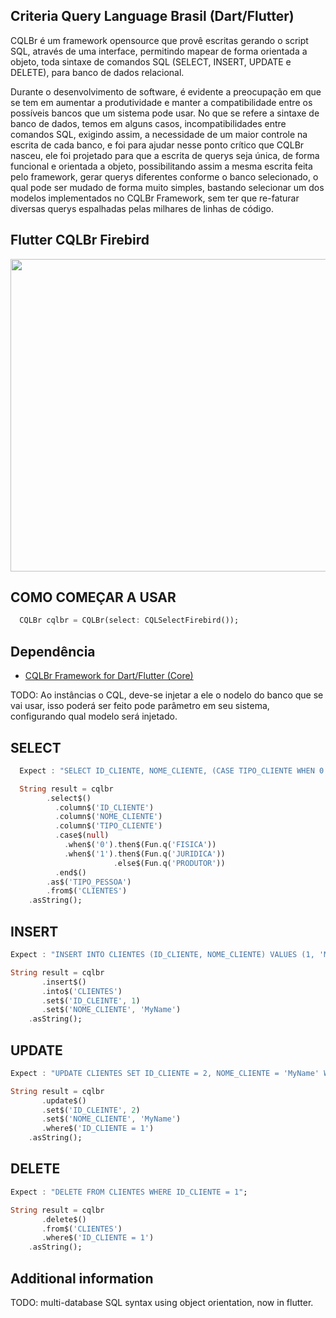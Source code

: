 ## Criteria Query Language Brasil (Dart/Flutter)

CQLBr é um framework opensource que provê escritas gerando o script SQL, através de uma interface, permitindo mapear de forma orientada a objeto, toda sintaxe de comandos SQL (SELECT, INSERT, UPDATE e DELETE), para banco de dados relacional.

Durante o desenvolvimento de software, é evidente a preocupação em que se tem em aumentar a produtividade e manter a compatibilidade entre os possíveis bancos que um sistema pode usar. No que se refere a sintaxe de banco de dados, temos em alguns casos, incompatibilidades entre comandos SQL, exigindo assim, a necessidade de um maior controle na escrita de cada banco, e foi para ajudar nesse ponto crítico que CQLBr nasceu, ele foi projetado para que a escrita de querys seja única, de forma funcional e orientada a objeto, possibilitando assim a mesma escrita feita pelo framework, gerar querys diferentes conforme o banco selecionado, o qual pode ser mudado de forma muito simples, bastando selecionar um dos modelos implementados no CQLBr Framework, sem ter que re-faturar diversas querys espalhadas pelas milhares de linhas de código.

## Flutter CQLBr Firebird

<img src="https://www.isaquepinheiro.com.br/projetos/cqlbr-framework-for-delphilazarus-65199.png" width="1280" height="500">

## COMO COMEÇAR A USAR

```dart
  CQLBr cqlbr = CQLBr(select: CQLSelectFirebird());
```

## Dependência

- [CQLBr Framework for Dart/Flutter (Core)](https://github.com/isaquepinheiro/flutter_cqlbr_core)

TODO: Ao instâncias o CQL, deve-se injetar a ele o nodelo do banco que se vai usar, isso poderá ser feito pode parâmetro em seu sistema, configurando qual modelo será injetado.

## SELECT

```dart
  Expect : "SELECT ID_CLIENTE, NOME_CLIENTE, (CASE TIPO_CLIENTE WHEN 0 THEN 'FISICA' WHEN 1 THEN 'JURIDICA' ELSE 'PRODUTOR' END) AS TIPO_PESSOA FROM CLIENTES");

  String result = cqlbr
        .select$()
          .column$('ID_CLIENTE')
          .column$('NOME_CLIENTE')
          .column$('TIPO_CLIENTE')
          .case$(null)
            .when$('0').then$(Fun.q('FISICA'))
            .when$('1').then$(Fun.q('JURIDICA'))
                       .else$(Fun.q('PRODUTOR'))
          .end$()
        .as$('TIPO_PESSOA')
        .from$('CLIENTES')
    .asString();
```

## INSERT

```dart
Expect : "INSERT INTO CLIENTES (ID_CLIENTE, NOME_CLIENTE) VALUES (1, 'MyName')";

String result = cqlbr
       .insert$()
       .into$('CLIENTES')
       .set$('ID_CLEINTE', 1)
       .set$('NOME_CLIENTE', 'MyName')
    .asString();
```

## UPDATE

```dart
Expect : "UPDATE CLIENTES SET ID_CLIENTE = 2, NOME_CLIENTE = 'MyName' WHERE ID_CLIENTE = 1";

String result = cqlbr
       .update$()
       .set$('ID_CLEINTE', 2)
       .set$('NOME_CLIENTE', 'MyName')
       .where$('ID_CLIENTE = 1')
    .asString();
```

## DELETE

```dart
Expect : "DELETE FROM CLIENTES WHERE ID_CLIENTE = 1";

String result = cqlbr
       .delete$()
       .from$('CLIENTES') 
       .where$('ID_CLIENTE = 1')
    .asString();
```

## Additional information

TODO: multi-database SQL syntax using object orientation, now in flutter.